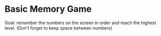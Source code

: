 # Basic Memory  Game

Goal: remember the numbers on the screen in order and reach the highest level. (Don't forget to keep space between numbers)
